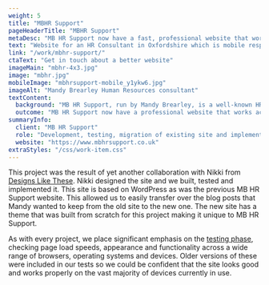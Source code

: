 ```yaml
---
weight: 5
title: "MBHR Support"
pageHeaderTitle: "MBHR Support"
metaDesc: "MB HR Support now have a fast, professional website that works across all device sizes and types and which the owner can update easily"
text: "Website for an HR Consultant in Oxfordshire which is mobile responsive and secure. The previous website was more of a liability than an asset. It was old and had been hacked with a variety of very dubious links. The new site is modern, more sophisticated and properly secured."
link: "/work/mbhr-support/"
ctaText: "Get in touch about a better website"
imageMain: "mbhr-4x3.jpg"
image: "mbhr.jpg"
mobileImage: "mbhrsupport-mobile_y1ykw6.jpg"
imageAlt: "Mandy Brearley Human Resources consultant"
textContent:
  background: "MB HR Support, run by Mandy Brearley, is a well-known HR company working with small and medium-sized businesses in Oxfordshire and surrounding counties. Her previous website was old-fashioned and was not mobile friendly. It had also been hacked and had a number of unwanted links peppered around the site, pointing to very dubious sites. The project was to create a new site that was modern, clear, responsive and, of course, as secure as possible."
  outcome: "MB HR Support now have a professional website that works across all device sizes and types and which Mandy can update."
summaryInfo:
  client: "MB HR Support"
  role: "Development, testing, migration of existing site and implementation"
  website: "https://www.mbhrsupport.co.uk"
extraStyles: "/css/work-item.css"
---
```


This project was the result of yet another collaboration with Nikki from [Designs Like These](https://www.designslikethese.co.uk/). Nikki designed the site and we built, tested and implemented it. This site is based on WordPress as was the previous MB HR Support website. This allowed us to easily transfer over the blog posts that Mandy wanted to keep from the old site to the new one. The new site has a theme that was built from scratch for this project making it unique to MB HR Support.

As with every project, we place significant emphasis on the [testing phase](/services/website-creation/web-development-website-testing/), checking page load speeds, appearance and functionality across a wide range of browsers, operating systems and devices. Older versions of these were included in our tests so we could be confident that the site looks good and works properly on the vast majority of devices currently in use.
